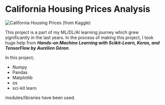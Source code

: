 # California Housing Prices Analysis

![California Housing Prices (from Kaggle)](https://raw.githubusercontent.com/cmd-master/std-handson/241e128a86df02b5a909f09a7fd54b4c7f23de36/california-heatmap.png)

This project is a part of my ML/DL/AI learning journey which grew significantly in the last years.
In the process of making this project, I took huge help from ***Hands-on Machine Learning with Scikit-Learn, Keras, and TensorFlow by Aurélien Géron***.

In this project;
- Numpy
- Pandas
- Matplotlib
- os
- sci-kit learn

modules/libraries have been used.
